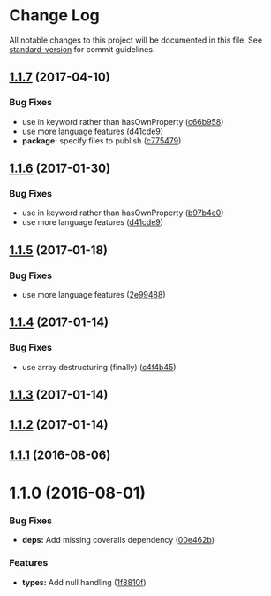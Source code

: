 # Change Log

All notable changes to this project will be documented in this file. See [standard-version](https://github.com/conventional-changelog/standard-version) for commit guidelines.

<a name="1.1.7"></a>
## [1.1.7](https://github.com/JaKXz/type-convert/compare/v1.1.4...v1.1.7) (2017-04-10)


### Bug Fixes

* use in keyword rather than hasOwnProperty ([c66b958](https://github.com/JaKXz/type-convert/commit/c66b958))
* use more language features ([d41cde9](https://github.com/JaKXz/type-convert/commit/d41cde9))
* **package:** specify files to publish ([c775479](https://github.com/JaKXz/type-convert/commit/c775479))



<a name="1.1.6"></a>
## [1.1.6](https://github.com/JaKXz/type-convert/compare/v1.1.4...v1.1.6) (2017-01-30)


### Bug Fixes

* use in keyword rather than hasOwnProperty ([b97b4e0](https://github.com/JaKXz/type-convert/commit/b97b4e0))
* use more language features ([d41cde9](https://github.com/JaKXz/type-convert/commit/d41cde9))



<a name="1.1.5"></a>
## [1.1.5](https://github.com/JaKXz/type-convert/compare/v1.1.4...v1.1.5) (2017-01-18)


### Bug Fixes

* use more language features ([2e99488](https://github.com/JaKXz/type-convert/commit/2e99488))



<a name="1.1.4"></a>
## [1.1.4](https://github.com/JaKXz/type-convert/compare/v1.1.3...v1.1.4) (2017-01-14)


### Bug Fixes

* use array destructuring (finally) ([c4f4b45](https://github.com/JaKXz/type-convert/commit/c4f4b45))



<a name="1.1.3"></a>
## [1.1.3](https://github.com/JaKXz/type-convert/compare/v1.1.2...v1.1.3) (2017-01-14)



<a name="1.1.2"></a>
## [1.1.2](https://github.com/JaKXz/type-convert/compare/v1.1.0...v1.1.2) (2017-01-14)



<a name="1.1.1"></a>
## [1.1.1](https://github.com/JaKXz/type-convert/compare/v1.1.0...v1.1.1) (2016-08-06)



<a name="1.1.0"></a>
# 1.1.0 (2016-08-01)


### Bug Fixes

* **deps:** Add missing coveralls dependency ([00e462b](https://github.com/JaKXz/type-convert/commit/00e462b))


### Features

* **types:** Add null handling ([1f8810f](https://github.com/JaKXz/type-convert/commit/1f8810f))
